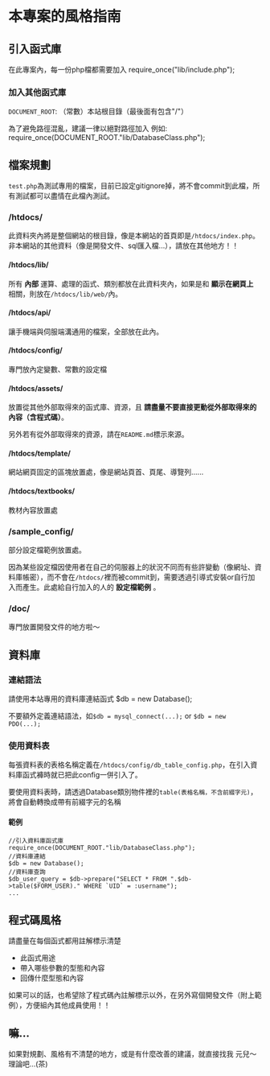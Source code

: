 ﻿本專案的風格指南
=======================
## 引入函式庫
在此專案內，每一份php檔都需要加入
    require_once("lib/include.php");

### 加入其他函式庫
`DOCUMENT_ROOT`: （常數）本站根目錄（最後面有包含"/"）


為了避免路徑混亂，建議一律以絕對路徑加入
例如:
    require_once(DOCUMENT_ROOT."lib/DatabaseClass.php");
	
## 檔案規劃
`test.php`為測試專用的檔案，目前已設定gitignore掉，將不會commit到此檔，所有測試都可以盡情在此檔內測試。

### /htdocs/
此資料夾內將是整個網站的根目錄，像是本網站的首頁即是`/htdocs/index.php`。非本網站的其他資料（像是開發文件、sql匯入檔...），請放在其他地方！！

#### /htdocs/lib/
所有 **內部** 運算、處理的函式、類別都放在此資料夾內，如果是和 **顯示在網頁上** 相關，則放在`/htdocs/lib/web/`內。

#### /htdocs/api/
讓手機端與伺服端溝通用的檔案，全部放在此內。

#### /htdocs/config/
專門放內定變數、常數的設定檔

#### /htdocs/assets/
放置從其他外部取得來的函式庫、資源，且 **請盡量不要直接更動從外部取得來的內容（含程式碼）**。

另外若有從外部取得來的資源，請在`README.md`標示來源。
	
#### /htdocs/template/
網站網頁固定的區塊放置處，像是網站頁首、頁尾、導覽列......

#### /htdocs/textbooks/
教材內容放置處

### /sample_config/
部分設定檔範例放置處。

因為某些設定檔因使用者在自己的伺服器上的狀況不同而有些許變動（像網址、資料庫帳密），而不會在`/htdocs/`裡而被commit到，需要透過引導式安裝or自行加入而產生。此處給自行加入的人的 **設定檔範例** 。

### /doc/
專門放置開發文件的地方啦～


## 資料庫
### 連結語法
請使用本站專用的資料庫連結函式
    $db = new Database();
	
不要額外定義連結語法，如`$db = mysql_connect(...);` or `$db = new PDO(...);`

### 使用資料表

每張資料表的表格名稱定義在`/htdocs/config/db_table_config.php`，在引入資料庫函式褲時就已把此config一併引入了。

要使用資料表時，請透過Database類別物件裡的`table(表格名稱，不含前綴字元)`，將會自動轉換成帶有前綴字元的名稱

#### 範例
    //引入資料庫函式庫
    require_once(DOCUMENT_ROOT."lib/DatabaseClass.php");
    //資料庫連結
    $db = new Database();
    //資料庫查詢
    $db_user_query = $db->prepare("SELECT * FROM ".$db->table($FORM_USER)." WHERE `UID` = :username");
	...
	
## 程式碼風格
請盡量在每個函式都用註解標示清楚
* 此函式用途
* 帶入哪些參數的型態和內容
* 回傳什麼型態和內容

如果可以的話，也希望除了程式碼內註解標示以外，在另外寫個開發文件（附上範例），方便組內其他成員使用！！

## 嘛...
如果對規劃、風格有不清楚的地方，或是有什麼改善的建議，就直接找我 元兒～ 理論吧...(茶)